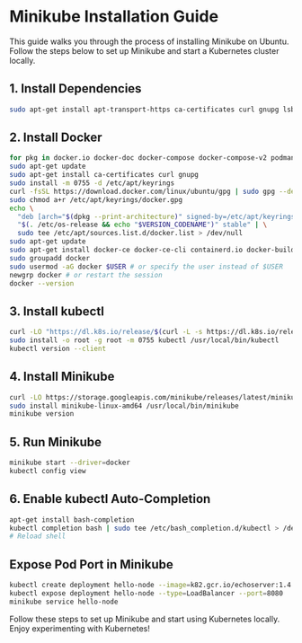 # Minikube Installation Guide

This guide walks you through the process of installing Minikube on Ubuntu. Follow the steps below to set up Minikube and start a Kubernetes cluster locally.

## 1. Install Dependencies

```bash
sudo apt-get install apt-transport-https ca-certificates curl gnupg lsb-release
```

## 2. Install Docker

```bash
for pkg in docker.io docker-doc docker-compose docker-compose-v2 podman-docker containerd runc; do sudo apt-get remove $pkg; done
sudo apt-get update
sudo apt-get install ca-certificates curl gnupg
sudo install -m 0755 -d /etc/apt/keyrings
curl -fsSL https://download.docker.com/linux/ubuntu/gpg | sudo gpg --dearmor -o /etc/apt/keyrings/docker.gpg
sudo chmod a+r /etc/apt/keyrings/docker.gpg
echo \
  "deb [arch="$(dpkg --print-architecture)" signed-by=/etc/apt/keyrings/docker.gpg] https://download.docker.com/linux/ubuntu \
  "$(. /etc/os-release && echo "$VERSION_CODENAME")" stable" | \
  sudo tee /etc/apt/sources.list.d/docker.list > /dev/null
sudo apt-get update
sudo apt-get install docker-ce docker-ce-cli containerd.io docker-buildx-plugin docker-compose-plugin
sudo groupadd docker
sudo usermod -aG docker $USER # or specify the user instead of $USER
newgrp docker # or restart the session
docker --version
```

## 3. Install kubectl

```bash
curl -LO "https://dl.k8s.io/release/$(curl -L -s https://dl.k8s.io/release/stable.txt)/bin/linux/amd64/kubectl"
sudo install -o root -g root -m 0755 kubectl /usr/local/bin/kubectl
kubectl version --client
```

## 4. Install Minikube

```bash
curl -LO https://storage.googleapis.com/minikube/releases/latest/minikube-linux-amd64
sudo install minikube-linux-amd64 /usr/local/bin/minikube
minikube version
```

## 5. Run Minikube

```bash
minikube start --driver=docker 
kubectl config view
```

## 6. Enable kubectl Auto-Completion

```bash
apt-get install bash-completion 
kubectl completion bash | sudo tee /etc/bash_completion.d/kubectl > /dev/null
# Reload shell
```

## Expose Pod Port in Minikube

```bash
kubectl create deployment hello-node --image=k82.gcr.io/echoserver:1.4
kubectl expose deployment hello-node --type=LoadBalancer --port=8080
minikube service hello-node
```

Follow these steps to set up Minikube and start using Kubernetes locally. Enjoy experimenting with Kubernetes!